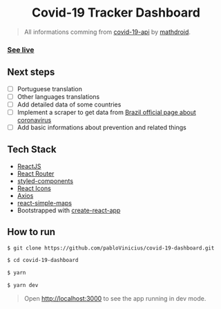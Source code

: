 <h1 align="center">
  Covid-19 Tracker Dashboard
</h1>

> All informations comming from [covid-19-api](https://github.com/mathdroid/covid-19-api) by [mathdroid](https://github.com/mathdroid).

### [See live]()

## Next steps
- [ ] Portuguese translation
- [ ] Other languages translations
- [ ] Add detailed data of some countries
- [ ] Implement a scraper to get data from [Brazil official page about coronavirus](http://plataforma.saude.gov.br/novocoronavirus/#COVID-19-brazil)
- [ ] Add basic informations about prevention and related things

## Tech Stack
-  [ReactJS](https://github.com/facebook/react)
-  [React Router](https://github.com/ReactTraining/react-router)
-  [styled-components](https://github.com/styled-components/styled-components)
-  [React Icons](https://github.com/react-icons/react-icons)
-  [Axios](https://github.com/axios/axios)
-  [react-simple-maps](https://github.com/zcreativelabs/react-simple-maps)
-  Bootstrapped with  [create-react-app](https://github.com/facebook/create-react-app)

## How to run

```bash
$ git clone https://github.com/pabloVinicius/covid-19-dashboard.git

$ cd covid-19-dashboard

$ yarn

$ yarn dev
```

> Open [http://localhost:3000](http://localhost:3000) to see the app running in dev mode.<br>
